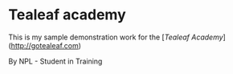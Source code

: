 # Tealeaf academy

This is my sample demonstration work for the
[*Tealeaf Academy*] (http://gotealeaf.com)

By NPL - Student in Training 

